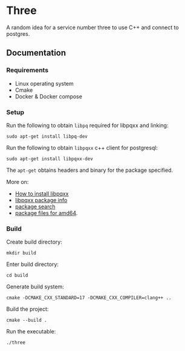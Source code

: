 # Three

A random idea for a service number three to use C++ and connect to postgres.

## Documentation

### Requirements

- Linux operating system
- Cmake
- Docker & Docker compose

### Setup

Run the following to obtain `libpq` required for libpqxx and linking:

```terminal
sudo apt-get install libpq-dev
```

Run the following to obtain `libpqxx` c++ client for postgresql:

```terminal
sudo apt-get install libpqxx-dev
```

The `apt-get` obtains headers and binary for the package specified.

More on:

- [How to install libpqxx](https://howtoinstall.co/en/libpqxx-dev)
- [libpqxx package info](https://packages.ubuntu.com/search?keywords=pqxx&searchon=names&suite=kinetic&section=all)
- [package search](https://packages.ubuntu.com/search?keywords=pqxx&searchon=names&suite=kinetic&section=all)
- [package files for amd64](https://packages.ubuntu.com/kinetic/amd64/libpqxx-dev/filelist).

### Build

Create build directory:

```terminal
mkdir build
```

Enter build directory:

```terminal
cd build
```

Generate build system:

```terminal
cmake -DCMAKE_CXX_STANDARD=17 -DCMAKE_CXX_COMPILER=clang++ ..
```

Build the project:

```terminal
cmake --build .
```

Run the executable:

```terminal
./three
```
